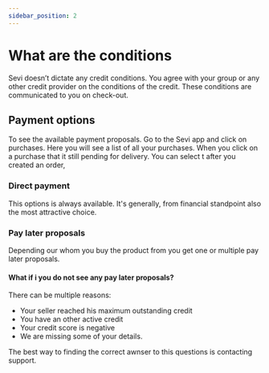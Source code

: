 ```yaml
---
sidebar_position: 2
---
```


# What are the conditions

Sevi doesn’t dictate any credit conditions. You agree with your group or any other credit provider on the conditions of the credit. These conditions are communicated to you on check-out.


## Payment options
To see the available payment proposals. Go to the Sevi app and click on purchases. Here you will see a list of all your purchases. When you click on a purchase that it still pending for delivery. You can select t
after you created an order, 

### Direct payment
This options is always available. It's generally, from financial standpoint also the most attractive choice. 


### Pay later proposals
Depending our whom you buy the product from you get one or multiple pay later proposals.


#### What if i you do not see any pay later proposals?
There can be multiple reasons: 

- Your seller reached his maximum outstanding credit
- You have an other active credit
- Your credit score is negative
- We are missing some of your details.

The best way to finding the correct awnser to this questions is contacting support.